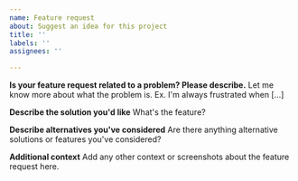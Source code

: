 ```yaml
---
name: Feature request
about: Suggest an idea for this project
title: ''
labels: ''
assignees: ''

---
```


**Is your feature request related to a problem? Please describe.**
Let me know more about what the problem is. Ex. I'm always frustrated when [...]

**Describe the solution you'd like**
What's the feature?

**Describe alternatives you've considered**
Are there anything alternative solutions or features you've considered?

**Additional context**
Add any other context or screenshots about the feature request here.
